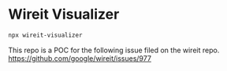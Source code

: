 # Wireit Visualizer

```bash
npx wireit-visualizer
```

This repo is a POC for the following issue filed on the wireit repo. https://github.com/google/wireit/issues/977
